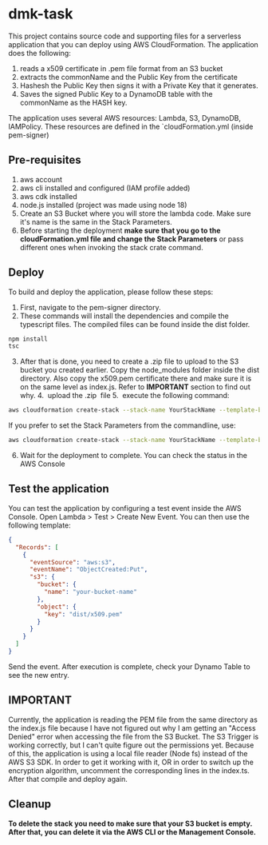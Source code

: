 # dmk-task

This project contains source code and supporting files for a serverless application that you can deploy using AWS CloudFormation.
The application does the following:
1. reads a x509 certificate in .pem file format from an S3 bucket
2. extracts the commonName and the Public Key from the certificate
3. Hashesh the Public Key then signs it with a Private Key that it generates.
4. Saves the signed Public Key to a DynamoDB table with the commonName as the HASH key.


The application uses several AWS resources: Lambda, S3, DynamoDB, IAMPolicy. These resources are defined in the `cloudFormation.yml (inside pem-signer)

## Pre-requisites
1. aws account
2. aws cli installed and configured (IAM profile added)
3. aws cdk installed
4. node.js installed (project was made using node 18)
5. Create an S3 Bucket where you will store the lambda code. Make sure it's name is the same in the Stack Parameters.
6. Before starting the deployment **make sure that you go to the cloudFormation.yml file and change the Stack Parameters** or pass different ones when invoking the stack crate command.

## Deploy
To build and deploy the application, please follow these steps:

1. First, navigate to the pem-signer directory.
2. These commands will install the dependencies and compile the typescript files. The compiled files can be found inside the dist folder.
```bash
npm install
tsc
```
3. After that is done, you need to create a .zip file to upload to the S3 bucket you created earlier. Copy the node_modules folder inside the dist directory. Also copy the x509.pem certificate there and make sure it is on the same level as index.js. Refer to **IMPORTANT** section to find out why.
4.  upload the .zip  file
5.  execute the following command:
```bash
aws cloudformation create-stack --stack-name YourStackName --template-body file://cloudFormation.yml --capabilities CAPABILITY_NAMED_IAM
```
If you prefer to set the Stack Parameters from the commandline, use:
```bash
aws cloudformation create-stack --stack-name YourStackName --template-body file://cloudFormation.ym --parameters ParameterKey=S3BucketName,ParameterValue=your-s3-bucket ParameterKey=S3Key,ParameterValue=path/your-deployment-package.zip
```
6. Wait for the deployment to complete. You can check the status in the AWS Console

## Test the application

You can test the application by configuring a test event inside the AWS Console. Open Lambda > Test > Create New Event. You can then use the following template:

```json
{
  "Records": [
    {
      "eventSource": "aws:s3",
      "eventName": "ObjectCreated:Put",
      "s3": {
        "bucket": {
          "name": "your-bucket-name"
        },
        "object": {
          "key": "dist/x509.pem"
        }
      }
    }
  ]
}
```
Send the event. After execution is complete, check your Dynamo Table to see the new entry.

## IMPORTANT

Currently, the application is reading the PEM file from the same directory as the index.js file because I have not figured out why I am getting an "Access Denied" error when accessing the file from the S3 Bucket. The S3 Trigger is working correctly, but I can't quite figure out the permissions yet.
Because of this, the application is using a local file reader (Node fs) instead of the AWS S3 SDK. In order to get it working with it, OR in order to switch up the encryption algorithm, uncomment the corresponding lines in the index.ts. After that compile and deploy again.

## Cleanup
**To delete the stack you need to make sure that your S3 bucket is empty. After that, you can delete it via the AWS CLI or the Management Console.**
